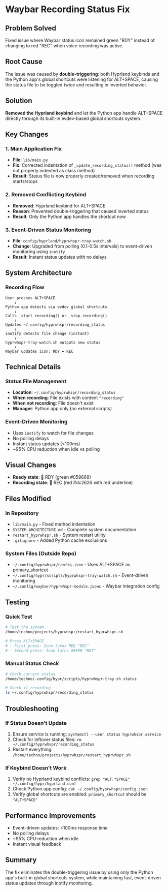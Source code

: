 # Waybar Recording Status Fix

## Problem Solved
Fixed issue where Waybar status icon remained green "RDY" instead of changing to red "REC" when voice recording was active.

## Root Cause
The issue was caused by **double-triggering**: both Hyprland keybinds and the Python app's global shortcuts were listening for ALT+SPACE, causing the status file to be toggled twice and resulting in inverted behavior.

## Solution
**Removed the Hyprland keybind** and let the Python app handle ALT+SPACE directly through its built-in evdev-based global shortcuts system.

## Key Changes

### 1. Main Application Fix
- **File**: `lib/main.py`
- **Fix**: Corrected indentation of `_update_recording_status()` method (was not properly indented as class method)
- **Result**: Status file is now properly created/removed when recording starts/stops

### 2. Removed Conflicting Keybind
- **Removed**: Hyprland keybind for ALT+SPACE
- **Reason**: Prevented double-triggering that caused inverted status
- **Result**: Only the Python app handles the shortcut now

### 3. Event-Driven Status Monitoring
- **File**: `config/hyprland/hyprwhspr-tray-watch.sh`
- **Change**: Upgraded from polling (0.1-0.5s intervals) to event-driven monitoring using `inotify`
- **Result**: Instant status updates with no delays

## System Architecture

### Recording Flow
```
User presses ALT+SPACE
    ↓
Python app detects via evdev global shortcuts
    ↓
Calls _start_recording() or _stop_recording()
    ↓
Updates ~/.config/hyprwhspr/recording_status
    ↓
inotify detects file change (instant)
    ↓
hyprwhspr-tray-watch.sh outputs new status
    ↓
Waybar updates icon: RDY ↔ REC
```

## Technical Details

### Status File Management
- **Location**: `~/.config/hyprwhspr/recording_status`
- **When recording**: File exists with content `"recording"`
- **When not recording**: File doesn't exist
- **Manager**: Python app only (no external scripts)

### Event-Driven Monitoring
- Uses `inotify` to watch for file changes
- No polling delays
- Instant status updates (<100ms)
- ~95% CPU reduction when idle vs polling

## Visual Changes
- **Ready state**: 󰍬 RDY (green #059669)
- **Recording state**: 󰍬 REC (red #dc2626 with red underline)

## Files Modified

### In Repository
- `lib/main.py` - Fixed method indentation
- `SYSTEM_ARCHITECTURE.md` - Complete system documentation
- `restart_hyprwhspr.sh` - System restart utility
- `.gitignore` - Added Python cache exclusions

### System Files (Outside Repo)
- `~/.config/hyprwhspr/config.json` - Uses ALT+SPACE as primary_shortcut
- `~/.config/hypr/scripts/hyprwhspr-tray-watch.sh` - Event-driven monitoring
- `~/.config/waybar/hyprwhspr-module.jsonc` - Waybar integration config

## Testing

### Quick Test
```bash
# Test the system
/home/techno/projects/hyprwhspr/restart_hyprwhspr.sh

# Press ALT+SPACE
# - First press: Icon turns RED "REC"
# - Second press: Icon turns GREEN "RDY"
```

### Manual Status Check
```bash
# Check current status
/home/techno/.config/hypr/scripts/hyprwhspr-tray.sh status

# Check if recording
ls ~/.config/hyprwhspr/recording_status
```

## Troubleshooting

### If Status Doesn't Update
1. Ensure service is running: `systemctl --user status hyprwhspr.service`
2. Check for leftover status files: `rm ~/.config/hyprwhspr/recording_status`
3. Restart everything: `/home/techno/projects/hyprwhspr/restart_hyprwhspr.sh`

### If Keybind Doesn't Work
1. Verify no Hyprland keybind conflicts: `grep "ALT.*SPACE" ~/.config/hypr/hyprland.conf`
2. Check Python app config: `cat ~/.config/hyprwhspr/config.json`
3. Verify global shortcuts are enabled: `primary_shortcut` should be `"ALT+SPACE"`

## Performance Improvements
- Event-driven updates: <100ms response time
- No polling delays
- ~95% CPU reduction when idle
- Instant visual feedback

## Summary
The fix eliminates the double-triggering issue by using only the Python app's built-in global shortcuts system, while maintaining fast, event-driven status updates through inotify monitoring.
